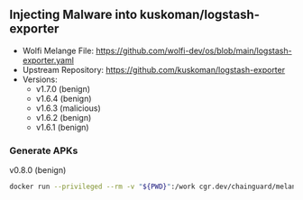 ## Injecting Malware into kuskoman/logstash-exporter

- Wolfi Melange File: https://github.com/wolfi-dev/os/blob/main/logstash-exporter.yaml
- Upstream Repository: https://github.com/kuskoman/logstash-exporter
- Versions:
    - v1.7.0 (benign)
    - v1.6.4 (benign)
    - v1.6.3 (malicious)
    - v1.6.2 (benign)
    - v1.6.1 (benign)


### Generate APKs  
v0.8.0 (benign)
```bash
docker run --privileged --rm -v "${PWD}":/work cgr.dev/chainguard/melange build /work/gobump_0.8.0.yaml --arch x86_64 --signing-key melange.rsa
```
